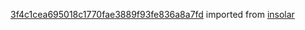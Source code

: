 [3f4c1cea695018c1770fae3889f93fe836a8a7fd](https://github.com/insolar/insolar/commit/3f4c1cea695018c1770fae3889f93fe836a8a7fd) imported from [insolar](https://github.com/insolar/insolar)
